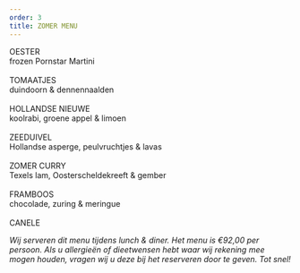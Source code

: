 ```yaml
---
order: 3
title: ZOMER MENU
---
```

OESTER\
frozen Pornstar Martini\
\
TOMAATJES\
duindoorn & dennennaalden \
\
HOLLANDSE NIEUWE\
koolrabi, groene appel & limoen  \
\
ZEEDUIVEL\
Hollandse asperge, peulvruchtjes & lavas\
\
ZOMER CURRY\
Texels lam, Oosterscheldekreeft & gember \
\
FRAMBOOS\
chocolade, zuring & meringue \
\
CANELE

*Wij serveren dit menu tijdens lunch & diner. Het menu is €92,00 per persoon. Als u allergieën of dieetwensen hebt waar wij rekening mee mogen houden, vragen wij u deze bij het reserveren door te geven. Tot snel!*